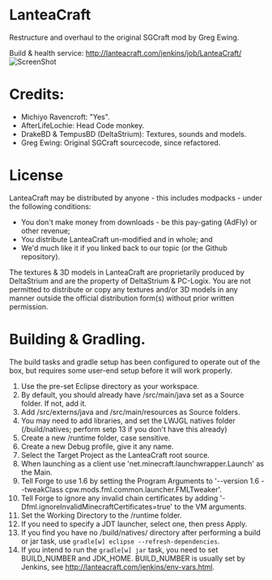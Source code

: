 LanteaCraft
================
Restructure and overhaul to the original SGCraft mod by Greg Ewing.

Build & health service: http://lanteacraft.com/jenkins/job/LanteaCraft/ ![ScreenShot](http://lanteacraft.com/jenkins/job/LanteaCraft/badge/icon/build_status.png)


Credits:
================
* Michiyo Ravencroft: "Yes".
* AfterLifeLochie: Head Code monkey. 
* DrakeBD & TempusBD (DeltaStrium): Textures, sounds and models.
* Greg Ewing: Original SGCraft sourcecode, since refactored.

License
================
LanteaCraft may be distributed by anyone - this includes modpacks - under the following conditions:
* You don't make money from downloads - be this pay-gating (AdFly) or other revenue;
* You distribute LanteaCraft un-modified and in whole; and
* We'd much like it if you linked back to our topic (or the Github repository).

The textures & 3D models in LanteaCraft are proprietarily produced by DeltaStrium and are the property of DeltaStrium & PC-Logix. You are not permitted to distribute or copy any textures and/or 3D models in any manner outside the official distribution form(s) without prior written permission.

Building & Gradling.
================
The build tasks and gradle setup has been configured to operate out of the box, but requires some user-end setup before it will work properly.

1. Use the pre-set Eclipse directory as your workspace.
2. By default, you should already have /src/main/java set as a Source folder. If not, add it.
3. Add /src/externs/java and /src/main/resources as Source folders.
4. You may need to add libraries, and set the LWJGL natives folder (/build/natives; perform setp 13 if you don't have this already)
5. Create a new /runtime folder, case sensitive.
6. Create a new Debug profile, give it any name.
7. Select the Target Project as the LanteaCraft root source.
8. When launching as a client use 'net.minecraft.launchwrapper.Launch' as the Main.
9. Tell Forge to use 1.6 by setting the Program Arguments to '--version 1.6 --tweakClass cpw.mods.fml.common.launcher.FMLTweaker'.
10. Tell Forge to ignore any invalid chain certificates by adding '-Dfml.ignoreInvalidMinecraftCertificates=true' to the VM arguments.
11. Set the Working Directory to the /runtime folder.
12. If you need to specify a JDT launcher, select one, then press Apply.
13. If you find you have no /build/natives/ directory after performing a build or jar task, use `gradle[w] eclipse --refresh-dependencies`.
14. If you intend to run the `gradle[w] jar` task, you need to set BUILD_NUMBER and JDK_HOME. BUILD_NUMBER is usually set by Jenkins, see http://lanteacraft.com/jenkins/env-vars.html.